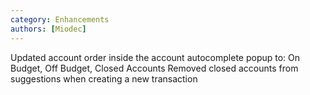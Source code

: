 ```yaml
---
category: Enhancements
authors: [Miodec]
---
```


Updated account order inside the account autocomplete popup to: On Budget, Off Budget, Closed Accounts
Removed closed accounts from suggestions when creating a new transaction
